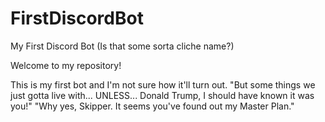# FirstDiscordBot
My First Discord Bot (Is that some sorta cliche name?)

Welcome to my repository!

This is my first bot and I'm not sure how it'll turn out.
"But some things we just gotta live with... UNLESS...
Donald Trump, I should have known it was you!"
"Why yes, Skipper. It seems you've found out my Master Plan."
